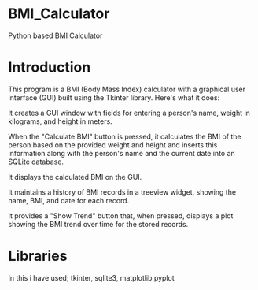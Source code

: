 # BMI_Calculator
Python based BMI Calculator

# Introduction
This program is a BMI (Body Mass Index) calculator with a graphical user interface (GUI) built using the Tkinter library. Here's what it does:

It creates a GUI window with fields for entering a person's name, weight in kilograms, and height in meters.

When the "Calculate BMI" button is pressed, it calculates the BMI of the person based on the provided weight and height and inserts this information along with the person's name and the current date into an SQLite database.

It displays the calculated BMI on the GUI.

It maintains a history of BMI records in a treeview widget, showing the name, BMI, and date for each record.

It provides a "Show Trend" button that, when pressed, displays a plot showing the BMI trend over time for the stored records.

# Libraries

In this i have used;
tkinter, sqlite3, matplotlib.pyplot
